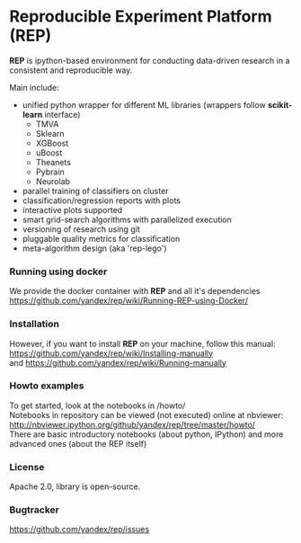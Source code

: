 # Reproducible Experiment Platform (REP)

__REP__ is ipython-based environment for conducting data-driven research in a consistent and reproducible way.

Main include:

  * unified python wrapper for different ML libraries (wrappers follow __scikit-learn__ interface)
    * TMVA
    * Sklearn
    * XGBoost
    * uBoost
    * Theanets
    * Pybrain
    * Neurolab
  * parallel training of classifiers on cluster 
  * classification/regression reports with plots
  * interactive plots supported
  * smart grid-search algorithms with parallelized execution
  * versioning of research using git
  * pluggable quality metrics for classification
  * meta-algorithm design (aka 'rep-lego')


### Running using docker
We provide the docker container with __REP__ and all it's dependencies <br />
https://github.com/yandex/rep/wiki/Running-REP-using-Docker/

### Installation
However, if you want to install __REP__ on your machine, follow this manual:  <br />
https://github.com/yandex/rep/wiki/Installing-manually <br />
and https://github.com/yandex/rep/wiki/Running-manually

### Howto examples

To get started, look at the notebooks in /howto/  <br />
Notebooks in repository can be viewed (not executed) online at nbviewer: http://nbviewer.ipython.org/github/yandex/rep/tree/master/howto/  <br />
There are basic introductory notebooks (about python, IPython) and more advanced ones (about the REP itself)

### License
Apache 2.0, library is open-source.

### Bugtracker
https://github.com/yandex/rep/issues


